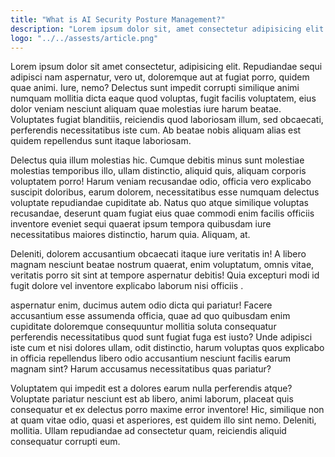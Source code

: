 ```yaml
---
title: "What is AI Security Posture Management?"
description: "Lorem ipsum dolor sit, amet consectetur adipisicing elit. Aut, maxime dolore recusandae tenetur quos hic velit nemo corporis totam voluptatem unde saepe ullam cupiditate ut corrupti aliquid molestiae aperiam animi odio quisquam ipsum quod placeat. Commodi veritatis recusandae incidunt, molestias minus ex saepe eum odit. Quaerat, nisi. Consequatur, nam accusamus!"
logo: "../../assests/article.png"
---
```


Lorem ipsum dolor sit amet consectetur, adipisicing elit. Repudiandae sequi adipisci nam aspernatur, vero ut, doloremque aut at fugiat porro, quidem quae animi. Iure, nemo? Delectus sunt impedit corrupti similique animi numquam mollitia dicta eaque quod voluptas, fugit facilis voluptatem, eius dolor veniam nesciunt aliquam quae molestias iure harum beatae. Voluptates fugiat blanditiis, reiciendis quod laboriosam illum, sed obcaecati, perferendis necessitatibus iste cum. Ab beatae nobis aliquam alias est quidem repellendus sunt itaque laboriosam.

 Delectus quia illum molestias hic. Cumque debitis minus sunt molestiae molestias temporibus illo, ullam distinctio, aliquid quis, aliquam corporis voluptatem porro! Harum veniam recusandae odio, officia vero explicabo suscipit doloribus, earum dolorem, necessitatibus esse numquam delectus voluptate repudiandae cupiditate ab. Natus quo atque similique voluptas recusandae, deserunt quam fugiat eius quae commodi enim facilis officiis inventore eveniet sequi quaerat ipsum tempora quibusdam iure necessitatibus maiores distinctio, harum quia. Aliquam, at.

Deleniti, dolorem accusantium obcaecati itaque iure veritatis in! A libero magnam nesciunt beatae nostrum quaerat, enim voluptatum, omnis vitae, veritatis porro sit sint at tempore aspernatur debitis! Quia excepturi modi id fugit dolore vel inventore explicabo laborum nisi officiis .

aspernatur enim, ducimus autem odio dicta qui pariatur! Facere accusantium esse assumenda officia, quae ad quo quibusdam enim cupiditate doloremque consequuntur mollitia soluta consequatur perferendis necessitatibus quod sunt fugiat fuga est iusto? Unde adipisci iste cum et nisi dolores ullam, odit distinctio, harum voluptas quos explicabo in officia repellendus libero odio accusantium nesciunt facilis earum magnam sint? Harum accusamus necessitatibus quas pariatur?

 Voluptatem qui impedit est a dolores earum nulla perferendis atque? Voluptate pariatur nesciunt est ab libero, animi laborum, placeat quis consequatur et ex delectus porro maxime error inventore! Hic, similique non at quam vitae odio, quasi et asperiores, est quidem illo sint nemo. Deleniti, mollitia. Ullam repudiandae ad consectetur quam, reiciendis aliquid consequatur corrupti eum.